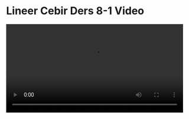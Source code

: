 # Lineer Cebir Ders 8-1 Video

<video width="95%" controls>
    <source src="https://drive.google.com/uc?export=view&id=1BPHkUicwrIrxzNjY-SFdIQHkpOJr-fh7" type='video/mp4'>
</video>

